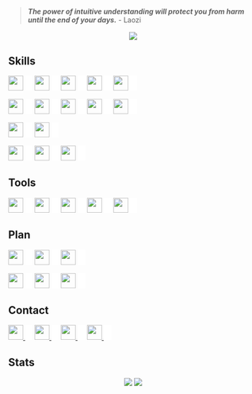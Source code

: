 > _**The power of intuitive understanding will protect you from harm until the end of your days.**_ - Laozi

<!-- [![Typing SVG](https://readme-typing-svg.herokuapp.com?font=fira+code&color=%2300CCCC&center=true&vCenter=true&multiline=true&size=32&width=1200&height=130&lines=Hi+there+%F0%9F%91%8B;Welcome+to+my+Github+Profile;I'm+Yuran+-+a+Web+Developer)](https://git.io/typing-svg) -->

<p align="center">
	<img align="center" src="https://komarev.com/ghpvc/?username=yuran1811&style=flat-square&color=00CCCC">
</p>

## Skills

<img src="https://cdn.jsdelivr.net/gh/devicons/devicon/icons/html5/html5-original.svg" width="30" height="30"> <img src="./src/_blank.png" width="15" height="30">
<img src="https://cdn.jsdelivr.net/gh/devicons/devicon/icons/css3/css3-original.svg" width="30" height="30"> <img src="./src/_blank.png" width="15" height="30">
<img src="https://cdn.jsdelivr.net/gh/devicons/devicon/icons/javascript/javascript-original.svg" width="30" height="30"> <img src="./src/_blank.png" width="15" height="30">
<img src="https://cdn.jsdelivr.net/gh/devicons/devicon/icons/nodejs/nodejs-original.svg" width="30" height="30"> <img src="./src/_blank.png" width="15" height="30">
<img src="https://cdn.jsdelivr.net/gh/devicons/devicon/icons/cplusplus/cplusplus-original.svg" width="30" height="30"> <img src="./src/_blank.png" width="15" height="30">

<img src="https://cdn.jsdelivr.net/gh/devicons/devicon/icons/react/react-original.svg" width="30" height="30"/> <img src="./src/_blank.png" width="15" height="30">
<img src="https://cdn.jsdelivr.net/gh/devicons/devicon/icons/redux/redux-original.svg" width="30" height="30"/> <img src="./src/_blank.png" width="15" height="30">
<img src="https://cdn.jsdelivr.net/gh/devicons/devicon/icons/tailwindcss/tailwindcss-plain.svg" width="30" height="30" /> <img src="./src/_blank.png" width="15" height="30">
<img src="https://cdn.jsdelivr.net/gh/devicons/devicon/icons/sass/sass-original.svg" width="30" height="30"> <img src="./src/_blank.png" width="15" height="30">
<img src="https://cdn.jsdelivr.net/gh/devicons/devicon/icons/bootstrap/bootstrap-original.svg" width="30" height="30"> <img src="./src/_blank.png" width="15" height="30">

<img src="https://cdn.jsdelivr.net/gh/devicons/devicon/icons/express/express-original.svg" width="30" height="30"/> <img src="./src/_blank.png" width="15" height="30">
<img src="https://cdn.jsdelivr.net/gh/devicons/devicon/icons/typescript/typescript-original.svg" width="30" height="30"/> <img src="./src/_blank.png" width="15" height="30">

<img src="https://cdn.jsdelivr.net/gh/devicons/devicon/icons/firebase/firebase-plain.svg" width="30" height="30" /> <img src="./src/_blank.png" width="15" height="30">
<img src="https://cdn.jsdelivr.net/gh/devicons/devicon/icons/mongodb/mongodb-plain.svg" width="30" height="30" /> <img src="./src/_blank.png" width="15" height="30">
<img src="https://cdn.jsdelivr.net/gh/devicons/devicon/icons/sequelize/sequelize-original.svg" width="30" height="30" /> <img src="./src/_blank.png" width="15" height="30">

## Tools

<img src="https://cdn.jsdelivr.net/gh/devicons/devicon/icons/photoshop/photoshop-plain.svg" width="30" height="30" /> <img src="./src/_blank.png" width="15" height="30" />
<img src="https://cdn.jsdelivr.net/gh/devicons/devicon/icons/illustrator/illustrator-plain.svg" width="30" height="30" /> <img src="./src/_blank.png" width="15" height="30" />
<img src="https://cdn.jsdelivr.net/gh/devicons/devicon/icons/git/git-original.svg" width="30" height="30" /> <img src="./src/_blank.png" width="15" height="30" />
<img src="https://cdn.jsdelivr.net/gh/devicons/devicon/icons/figma/figma-original.svg" width="30" height="30" /> <img src="./src/_blank.png" width="15" height="30" />
<img src="https://cdn.jsdelivr.net/gh/devicons/devicon/icons/vscode/vscode-original.svg" width="30" height="30" /> <img src="./src/_blank.png" width="15" height="30" />

## Plan

<img src="https://cdn.jsdelivr.net/gh/devicons/devicon/icons/threejs/threejs-original.svg" width="30" height="30" /> <img src="./src/_blank.png" width="15" height="30">
<img src="https://cdn.jsdelivr.net/gh/devicons/devicon/icons/blender/blender-original.svg" width="30" height="30" /> <img src="./src/_blank.png" width="15" height="30">
<img src="https://cdn.jsdelivr.net/gh/devicons/devicon/icons/opengl/opengl-original.svg" width="30" height="30" /> <img src="./src/_blank.png" width="15" height="30">

<img src="https://cdn.jsdelivr.net/gh/devicons/devicon/icons/nextjs/nextjs-original.svg" width="30" height="30"/> <img src="./src/_blank.png" width="15" height="30" />
<img src="https://cdn.jsdelivr.net/gh/devicons/devicon/icons/socketio/socketio-original.svg" width="30" height="30" /> <img src="./src/_blank.png" width="15" height="30">
<img src="https://cdn.jsdelivr.net/gh/devicons/devicon/icons/docker/docker-plain.svg" width="30" height="30" /> <img src="./src/_blank.png" width="15" height="30">

## Contact

<a href="https://www.linkedin.com/in/yuran-legends-6252b6222/"> <img src="https://cdn.jsdelivr.net/gh/devicons/devicon/icons/linkedin/linkedin-original.svg" width="30" height="30"/> </a> <img src="./src/_blank.png" width="15" height="30">
<a href="https://www.facebook.com/YuranLegends/"> <img src="https://cdn.jsdelivr.net/gh/devicons/devicon/icons/facebook/facebook-original.svg" width="30" height="30"/> </a> <img src="./src/_blank.png" width="15" height="30">
<a href="https://www.instagram.com/_yuranlegends_"> <img src="https://cdn-icons-png.flaticon.com/512/174/174855.png" width="30" height="30"/> </a> <img src="./src/_blank.png" width="15" height="30">
<a href="https://www.youtube.com/channel/UCLXNBb-jZRS_3o_itGGrGRA?view_as=subscriber"> <img src="https://cdn-icons-png.flaticon.com/512/174/174883.png" width="30" height="30"/> </a> <img src="./src/_blank.png" width="15" height="30">

## Stats

<div align="center">
	<img height="165" align="center" src="https://github-readme-stats.vercel.app/api/top-langs/?username=yuran1811&layout=compact&theme=noctis_minimus&langs_count=8">
	<img height="165" align="center" src="https://github-readme-stats.vercel.app/api?username=yuran1811&show_icons=true&theme=noctis_minimus">
</div>
